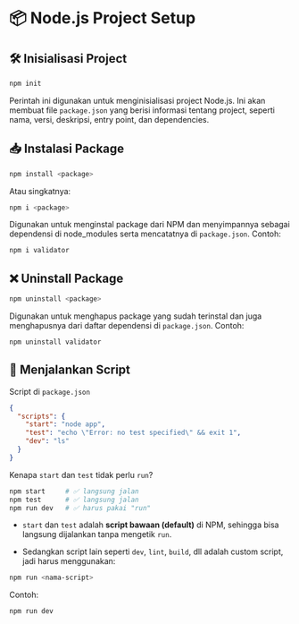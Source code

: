 # 📦 Node.js Project Setup
## 🛠️ Inisialisasi Project

```sh
npm init
```
Perintah ini digunakan untuk menginisialisasi project Node.js. Ini akan membuat file `package.json` yang berisi informasi tentang project, seperti nama, versi, deskripsi, entry point, dan dependencies.

## 📥 Instalasi Package
```sh
npm install <package>
```
Atau singkatnya:
```sh
npm i <package>
```
Digunakan untuk menginstal package dari NPM dan menyimpannya sebagai dependensi di node_modules serta mencatatnya di `package.json`.
Contoh:
```sh
npm i validator
```

## ❌ Uninstall Package
```sh
npm uninstall <package>
```
Digunakan untuk menghapus package yang sudah terinstal dan juga menghapusnya dari daftar dependensi di `package.json`.
Contoh:
```sh
npm uninstall validator
```

## 📜 Menjalankan Script
Script di `package.json`
```json
{
  "scripts": {
    "start": "node app",
    "test": "echo \"Error: no test specified\" && exit 1",
    "dev": "ls"
  }
}
```
Kenapa `start` dan `test` tidak perlu `run`?
```sh
npm start     # ✅ langsung jalan
npm test      # ✅ langsung jalan
npm run dev   # ✅ harus pakai "run"
```
- `start` dan `test` adalah **script bawaan (default)** di NPM, sehingga bisa langsung dijalankan tanpa mengetik `run`.

- Sedangkan script lain seperti `dev`, `lint`, `build`, dll adalah custom script, jadi harus menggunakan:
```sh
npm run <nama-script>
```
Contoh:
```sh
npm run dev
```